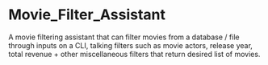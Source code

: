 # Movie_Filter_Assistant
A movie filtering assistant that can filter movies from a database / file through inputs on a CLI, talking filters such as movie actors, release year, total revenue + other miscellaneous filters that return desired list of movies.
